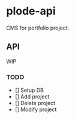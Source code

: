 # plode-api
CMS for portfolio project.

## API
WIP

### TODO
- [] Setup DB
- [] Add project
- [] Delete project
- [] Modify project
